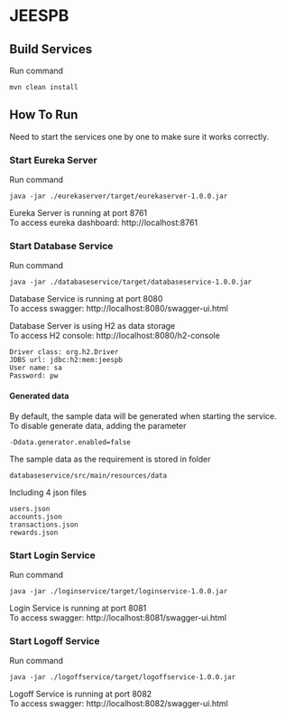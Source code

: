 # JEESPB

## Build Services
Run command
```shell
mvn clean install
```

## How To Run
Need to start the services one by one to make sure it works correctly.

### Start Eureka Server
Run command
```shell
java -jar ./eurekaserver/target/eurekaserver-1.0.0.jar
```

Eureka Server is running at port 8761 <br/>
To access eureka dashboard: http://localhost:8761

### Start Database Service
Run command
```shell
java -jar ./databaseservice/target/databaseservice-1.0.0.jar
```

Database Service is running at port 8080 <br/>
To access swagger: http://localhost:8080/swagger-ui.html

Database Server is using H2 as data storage <br/>
To access H2 console: http://localhost:8080/h2-console
```
Driver class: org.h2.Driver
JDBS url: jdbc:h2:mem:jeespb
User name: sa
Password: pw
```

#### Generated data
By default, the sample data will be generated when starting the service. <br />
To disable generate data, adding the parameter
```
-Ddata.generator.enabled=false
```

The sample data as the requirement is stored in folder
```
databaseservice/src/main/resources/data
```
Including 4 json files
```
users.json
accounts.json
transactions.json
rewards.json
```


### Start Login Service
Run command
```shell
java -jar ./loginservice/target/loginservice-1.0.0.jar
```

Login Service is running at port 8081 <br/>
To access swagger: http://localhost:8081/swagger-ui.html

### Start Logoff Service
Run command
```shell
java -jar ./logoffservice/target/logoffservice-1.0.0.jar
```

Logoff Service is running at port 8082 <br/>
To access swagger: http://localhost:8082/swagger-ui.html

